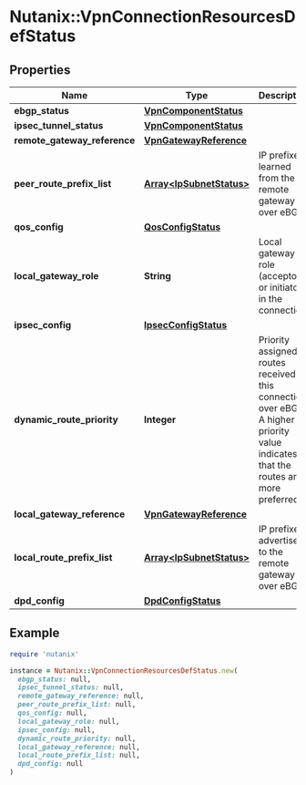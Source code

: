 # Nutanix::VpnConnectionResourcesDefStatus

## Properties

| Name | Type | Description | Notes |
| ---- | ---- | ----------- | ----- |
| **ebgp_status** | [**VpnComponentStatus**](VpnComponentStatus.md) |  | [optional] |
| **ipsec_tunnel_status** | [**VpnComponentStatus**](VpnComponentStatus.md) |  | [optional] |
| **remote_gateway_reference** | [**VpnGatewayReference**](VpnGatewayReference.md) |  | [optional] |
| **peer_route_prefix_list** | [**Array&lt;IpSubnetStatus&gt;**](IpSubnetStatus.md) | IP prefixes learned from the remote gateway over eBGP. | [optional] |
| **qos_config** | [**QosConfigStatus**](QosConfigStatus.md) |  | [optional] |
| **local_gateway_role** | **String** | Local gateway role (acceptor or initiator) in the connection.  | [optional] |
| **ipsec_config** | [**IpsecConfigStatus**](IpsecConfigStatus.md) |  | [optional] |
| **dynamic_route_priority** | **Integer** | Priority assigned to routes received on this connection over eBGP. A higher priority value indicates that the routes are more preferred.  | [optional] |
| **local_gateway_reference** | [**VpnGatewayReference**](VpnGatewayReference.md) |  | [optional] |
| **local_route_prefix_list** | [**Array&lt;IpSubnetStatus&gt;**](IpSubnetStatus.md) | IP prefixes advertised to the remote gateway over eBGP. | [optional] |
| **dpd_config** | [**DpdConfigStatus**](DpdConfigStatus.md) |  | [optional] |

## Example

```ruby
require 'nutanix'

instance = Nutanix::VpnConnectionResourcesDefStatus.new(
  ebgp_status: null,
  ipsec_tunnel_status: null,
  remote_gateway_reference: null,
  peer_route_prefix_list: null,
  qos_config: null,
  local_gateway_role: null,
  ipsec_config: null,
  dynamic_route_priority: null,
  local_gateway_reference: null,
  local_route_prefix_list: null,
  dpd_config: null
)
```

